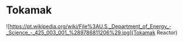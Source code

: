 # Tokamak
![https://pt.wikipedia.org/wiki/File%3AU.S._Department_of_Energy_-_Science_-_425_003_001_%289786811206%29.jpg](Tokamak Reactor)

